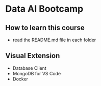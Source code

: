 # Data AI Bootcamp

## How to learn this course
- read the README.md file in each folder


## Visual Extension
- Database Client
- MongoDB for VS Code
- Docker